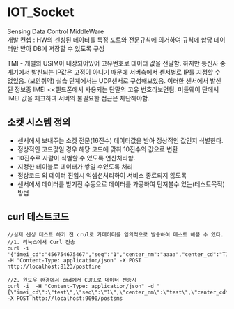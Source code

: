 # IOT_Socket
Sensing Data Control MiddleWare  
개발 컨셉 : HW의 센싱된 데이터를 특정 포트와 전문규칙에 의거하여 규칙에 합당 데이터만 받아 DB에 저장할 수 있도록 구성  

TMI - 개별의 USIM이 내장되어있어 고유번호로 데이터 값을 전달함. 하지만 통신사 중계기에서 발신되는 IP값은 고정이 아니기 때문에 서버측에서 센서별로 IP를 지정할 수 없었음. (보안취약)
실습 단계에서는 UDP센서로 구성해보았음. 이러한 센서에서 발신된 정보중 IMEI <<핸드폰에서 사용되는 단말의 고유 번호라보면됨. 미들웨어 단에서 IMEI 값을 체크하여 서버의 불필요한 접근은 차단해야함.


## 소켓 시스템 정의
 - 센서에서 보내주는 소켓 전문(16진수) 데이터값을 받아 정상적인 값인지 식별한다.  
 - 정상적인 코드값일 경우 해당 코드에 맞춰 10진수의 값으로 변환  
 - 10진수로 사람이 식별할 수 있도록 연산처리함.  
 - 지정한 테이블로 데이터가 쌓일 수있도록 처리  
 - 정상코드 외 데이터 진입시 익셉션처리하여 서비스 종료되지 않도록  
 - 센서에서 데이터를 받기전 수동으로 데이터를 가공하여 던져볼수 있는(테스트목적) 방법  


## curl 테스트코드
```
//실제 센싱 테스트 하기 전 crul로 가데이터를 임의적으로 발송하여 테스트 해볼 수 있다.
//1. 리눅스에서 Curl 전송 
curl -i  '{"imei_cd":"456754675467","seq":"1","center_nm":"aaaa","center_cd":"T1","name":"bbb","phone":"12312312"}' -H "Content-Type: application/json" -X POST http://localhost:8123/postfire

//2. 윈도우 환경에서 cmd에서 CURL로 데이터 전송시 
curl -i  -H "Content-Type: application/json" -d "{\"imei_cd\":\"test\",\"seq\":\"1\",\"center_nm\":\"test\",\"center_cd\":\"S2\",\"name\":\"test\",\"phone\":\"435643564356\"}" -X POST http://localhost:9090/postsms
```
